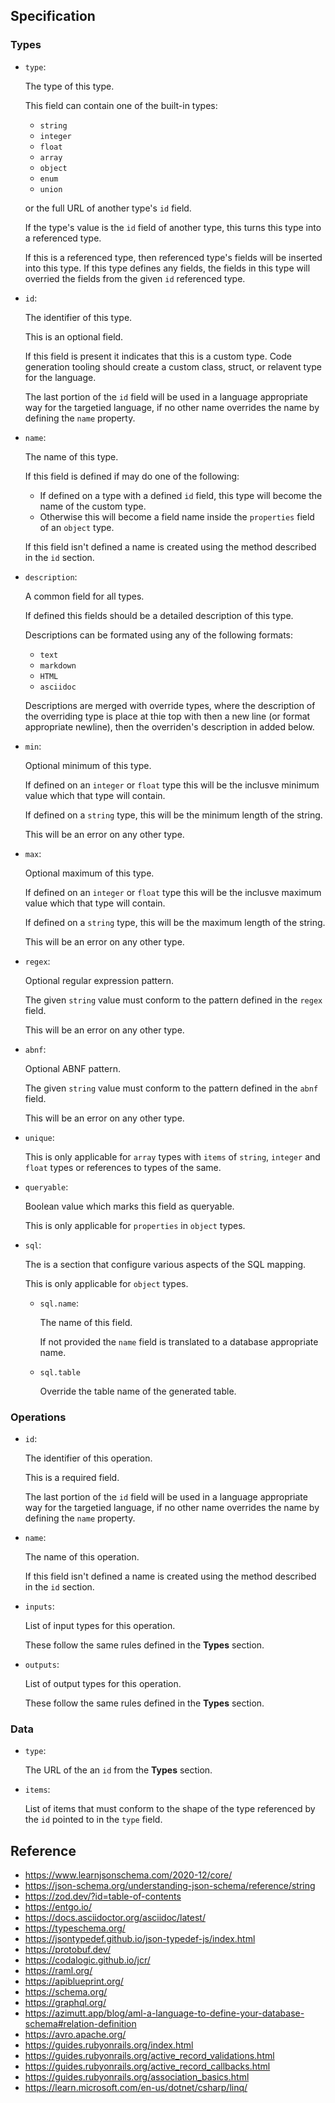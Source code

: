 ## Specification

### Types

-   `type`:

    The type of this type.

    This field can contain one of the built-in types:

    -   `string`
    -   `integer`
    -   `float`
    -   `array`
    -   `object`
    -   `enum`
    -   `union`

    or the full URL of another type's `id` field.

    If the type's value is the `id` field of another type, this turns this type into a referenced type.

    If this is a referenced type, then referenced type's fields will be inserted into this type. If this type defines
    any fields, the fields in this type will overried the fields from the given `id` referenced type.

-   `id`:

    The identifier of this type.

    This is an optional field.

    If this field is present it indicates that this is a custom type. Code generation tooling should create a custom
    class, struct, or relavent type for the language.

    The last portion of the `id` field will be used in a language appropriate way for the targetied language, if no
    other name overrides the name by defining the `name` property.

-   `name`:

    The name of this type.

    If this field is defined if may do one of the following:

    -   If defined on a type with a defined `id` field, this type will become the name of the custom type.
    -   Otherwise this will become a field name inside the `properties` field of an `object` type.

    If this field isn't defined a name is created using the method described
    in the `id` section.

-   `description`:

    A common field for all types.

    If defined this fields should be a detailed description of this type.

    Descriptions can be formated using any of the following formats:

    -   `text`
    -   `markdown`
    -   `HTML`
    -   `asciidoc`

    Descriptions are merged with override types, where the description of the overriding type is place at thie top with
    then a new line (or format appropriate newline), then the overriden's description in added below.

-   `min`:

    Optional minimum of this type.

    If defined on an `integer` or `float` type this will be the inclusve minimum value which that type will contain.

    If defined on a `string` type, this will be the minimum length of the string.

    This will be an error on any other type.

-   `max`:

    Optional maximum of this type.

    If defined on an `integer` or `float` type this will be the inclusve maximum value which that type will contain.

    If defined on a `string` type, this will be the maximum length of the string.

    This will be an error on any other type.

-   `regex`:

    Optional regular expression pattern.

    The given `string` value must conform to the pattern defined in the `regex` field.

    This will be an error on any other type.

-   `abnf`:

    Optional ABNF pattern.

    The given `string` value must conform to the pattern defined in the `abnf` field.

    This will be an error on any other type.

-   `unique`:

    This is only applicable for `array` types with `items` of `string`, `integer` and `float` types or references to
    types of the same.

-   `queryable`:

    Boolean value which marks this field as queryable.

    This is only applicable for `properties` in `object` types.

-   `sql`:

    The is a section that configure various aspects of the SQL mapping.

    This is only applicable for `object` types.

    -   `sql.name`:

        The name of this field.

        If not provided the `name` field is translated to a database appropriate name.

    -   `sql.table`

        Override the table name of the generated table.

### Operations

-   `id`:

    The identifier of this operation.

    This is a required field.

    The last portion of the `id` field will be used in a language appropriate way for the targetied language, if no
    other name overrides the name by defining the `name` property.

-   `name`:

    The name of this operation.

    If this field isn't defined a name is created using the method described
    in the `id` section.

-   `inputs`:

    List of input types for this operation.

    These follow the same rules defined in the **Types** section.

-   `outputs`:

    List of output types for this operation.

    These follow the same rules defined in the **Types** section.

### Data

-   `type`:

    The URL of the an `id` from the **Types** section.

-   `items`:

    List of items that must conform to the shape of the type referenced
    by the `id` pointed to in the `type` field.

## Reference

-   https://www.learnjsonschema.com/2020-12/core/
-   https://json-schema.org/understanding-json-schema/reference/string
-   https://zod.dev/?id=table-of-contents
-   https://entgo.io/
-   https://docs.asciidoctor.org/asciidoc/latest/
-   https://typeschema.org/
-   https://jsontypedef.github.io/json-typedef-js/index.html
-   https://protobuf.dev/
-   https://codalogic.github.io/jcr/
-   https://raml.org/
-   https://apiblueprint.org/
-   https://schema.org/
-   https://graphql.org/
-   https://azimutt.app/blog/aml-a-language-to-define-your-database-schema#relation-definition
-   https://avro.apache.org/
-   https://guides.rubyonrails.org/index.html
-   https://guides.rubyonrails.org/active_record_validations.html
-   https://guides.rubyonrails.org/active_record_callbacks.html
-   https://guides.rubyonrails.org/association_basics.html
-   https://learn.microsoft.com/en-us/dotnet/csharp/linq/
